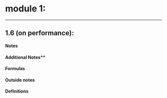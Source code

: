 # module 1:

---

## 1.6 (on performance):

#### Notes

#### Additional Notes**

#### Formulas

#### Outside notes

#### Definitions
